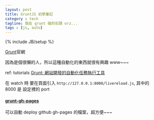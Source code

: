 ```yaml
---
layout: post
title: GruntJS 初學筆記
category : tech
tagline: 我在 grunt 碰的石頭 orz...
tags : [js, auto]
---
```

{% include JB/setup %}

[Grunt](http://gruntjs.com/)官網

因為是個很懶的人，所以這種自動化的東西就很有興趣 www~~~  

ref: tutorials [Grunt: 網站開發的自動化任務執行工具](http://blog.kidwm.net/283)

在 watch 時 要在頁面引入 `http://127.0.0.1:8000/livereload.js`, 其中的 8000 是 設定裡的 port


#### [grunt-gh-pages](https://github.com/tschaub/grunt-gh-pages)

可以自動 deploy github gh-pages 的檔案，超方便~~~